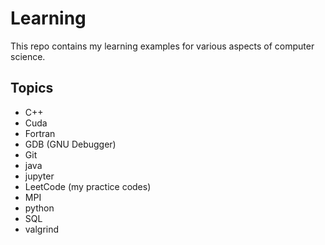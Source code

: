 # Learning
This repo contains my learning examples for various aspects of computer science.

## Topics
* C++
* Cuda
* Fortran
* GDB (GNU Debugger)
* Git
* java
* jupyter
* LeetCode (my practice codes)
* MPI
* python
* SQL
* valgrind
